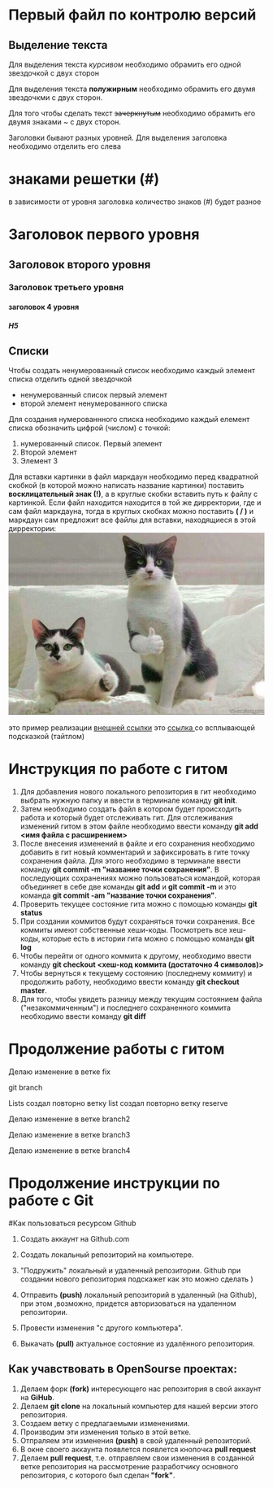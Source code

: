 # Первый файл по контролю версий

## Выделение текста

Для выделения текста *курсивом* необходимо обрамить его одной звездочкой с двух сторон

Для выделения текста **полужирным** необходимо обрамить его двумя звездочкми с двух сторон.

Для того чтобы сделать текст ~~зачеркнутым~~ необходимо обрамить его двумя знаками ~ с двух сторон.

Заголовки бывают разных уровней. Для выделения заголовка необходимо отделить его слева 
# знаками  решетки (#)
в зависимости от уровня заголовка количество знаков (#) будет разное 

# Заголовок первого уровня
## Заголовок второго уровня
### Заголовок третьего уровня
#### заголовок 4 уровня
##### H5


## Списки
Чтобы создать ненумерованный список необходимо  каждый элемент списка отделить одной звездочкой
* ненумерованный список первый элемент
* второй элемент ненумерованного списка

Для создания нумерованнного списка необходимо каждый елемент списка обозначить цифрой (числом) с точкой:

1. нумерованный список. Первый элемент
2. Второй элемент
3. Элемент 3

Для вставки картинки в файл маркдаун необходимо перед квадратной скобкой (в которой можно написать название картинки) поставить **восклицательный знак (!)**, а в круглые скобки вставить путь к файлу с картинкой. Если файл находится находится в той же дирректории, где и сам файл маркдауна, тогда в круглых скобках можно поставить **( / )** и маркдаун сам предложит все файлы для вставки, находящиеся в этой дирректории: 
![котики](/%D0%BF%D0%B0%D0%BB%D1%8C%D1%86%D1%8B%20%D0%B2%D0%B2%D0%B5%D1%80%D1%85.jpg)


это пример реализации [внешней ссылки](http://yandex.ru)
это [ ссылка ](http://yandex.ru "яндекс") со всплывающей подсказкой (тайтлом)


# Инструкция по работе с гитом
1. Для добавления нового локального репозитория в гит необходимо выбрать нужную папку и ввести в терминале команду **git init**.
2. Затем необходимо создать файл в котором будет происходить работа и который будет отслеживать гит. Для отслеживания изменений гитом в этом файле необходимо ввести команду **git add <имя файла с расширением>**
3. После внесения изменений в файле и его сохранения необходимо добавить в гит новый комментарий и зафиксировать в гите точку сохранения файла. Для этого необходимо в терминале ввести команду **git commit -m "название точки сохранения"**. В последующих сохранениях можно пользоваться командой, которая объединяет в себе две команды **git add** и **git commit -m** и это команда **git commit -am "название точки сохранения"**.
4. Проверить текущее состояние гита можно с помощью команды **git status**
5. При создании коммитов будут сохраняться точки сохранения. Все коммиты имеют собственные хеши-коды. Посмотреть все хеш-коды, которые есть в истории гита можно с помощью команды **git log**
6. Чтобы перейти от одного коммита к другому, необходимо ввести команду **git checkout <хеш-код коммита (достаточно 4 символов)>**
7. Чтобы вернуться к текущему состоянию (последнему коммиту) и продолжить работу, необходимо ввести команду **git checkout master**.
8. Для того, чтобы увидеть разницу между текущим состоянием файла ("незакоммиченным") и последнего сохраненного коммита необходимо ввести команду **git diff**

# Продолжение работы с гитом


Делаю изменение в ветке fix


git branch

Lists
создал повторно ветку list
создал повторно ветку reserve

Делаю изменение в ветке branch2

Делаю изменение в ветке branch3

Делаю изменение в ветке branch4

# Продолжение инструкции по работе с Git
#Как пользоваться ресурсом Github
1. Создать аккаунт на Github.com

2. Создать локальный репозиторий на компьютере.
3. "Подружить" локальный и удаленный репозитории. Github при создании нового репозитория подскажет как это можно сделать )
4. Отправить **(push)** локальный репозиторий в удаленный (на Github), при этом ,возможно, придется авторизоваться на удаленном репозитории.
5. Провести изменения "с другого компьютера".
6. Выкачать **(pull)** актуальное  состояние из удалённого репозитория.

## Как учавствовать в OpenSourse проектах:
 1. Делаем форк **(fork)** интересующего нас репозитория в свой аккаунт на **GiHub**.
 2. Делаем **git clone** на локальный компьютер для нашей версии этого репозитория.
 3. Создаем ветку с предлагаемыми изменениями.
 4. Производим эти изменения только в этой ветке.
 5. Отпраляем эти изменения **(push)** в свой удаленный репозиторий.
 6. В окне своего аккаунта появлется появлется кнопочка **pull request**
 7. Делаем **pull request**, т.е. отправляем свои изменения в созданной ветке репозитория на рассмотрение разработчику основного репозитория, с которого был сделан **"fork"**.